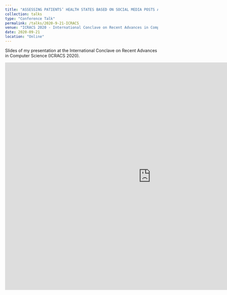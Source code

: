```yaml
---
title: "ASSESSING PATIENTS’ HEALTH STATES BASED ON SOCIAL MEDIA POSTS AND NAMED ENTITY RECOGNITION"
collection: talks
type: "Conference Talk"
permalink: /talks/2020-9-21-ICRACS
venue: "ICRACS 2020 - International Conclave on Recent Advances in Computer Science"
date: 2020-09-21
location: "Online"
---
```


Slides of my presentation at the International Conclave on Recent Advances in Computer Science (ICRACS 2020).

<iframe src="https://docs.google.com/presentation/d/1xPyqJUE42unC9YnSf7PI3U71eGtGuoU6SwhugzuJpb4/preview" frameborder="0" width="960" height="749" allowfullscreen="true" mozallowfullscreen="true" webkitallowfullscreen="true"></iframe>



